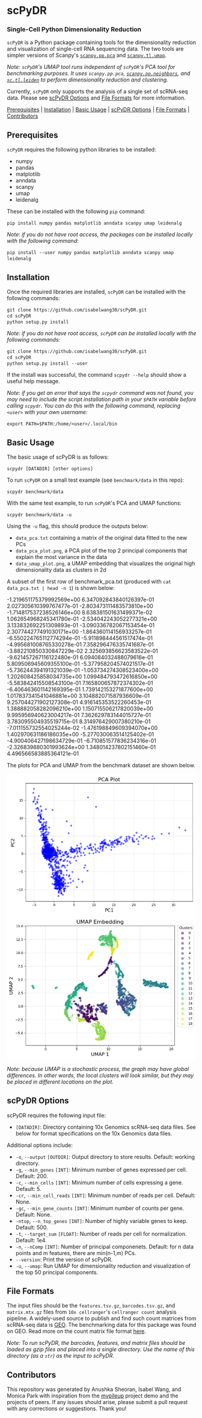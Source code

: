 # scPyDR
### Single-Cell Python Dimensionality Reduction
`scPyDR` is a Python package containing tools for the dimensionality reduction and visualization of single-cell RNA sequencing data. The two tools are simpler versions of Scanpy's [`scanpy.pp.pca`](https://scanpy.readthedocs.io/en/stable/generated/scanpy.pp.pca.html) and [`scanpy.tl.umap`](https://scanpy.readthedocs.io/en/stable/generated/scanpy.tl.umap.html).

*Note: `scPyDR`'s UMAP tool runs independent of `scPyDR`'s PCA tool for benchmarking purposes. It uses `scanpy.pp.pca`, [`scanpy.pp.neighbors`](https://scanpy.readthedocs.io/en/stable/api/generated/scanpy.pp.neighbors.html), and [`sc.tl.leiden`](https://scanpy.readthedocs.io/en/stable/generated/scanpy.tl.leiden.html) to perform dimensionality reduction and clustering.*

Currently, `scPyDR` only supports the analysis of a single set of scRNA-seq data. Please see [scPyDR Options](#Options) and [File Formats](#Formats) for more information.

[Prerequisites](#Prerequisites) | [Installation](#Installation) | [Basic Usage](#Usage) | [scPyDR Options](#Options) | [File Formats](#Formats) | 
[Contributors](#Contributors)

## Prerequisites<a name="Prerequisites"></a>
`scPyDR` requires the following python libraries to be installed:
* numpy
* pandas
* matplotlib
* anndata
* scanpy
* umap
* leidenalg

These can be installed with the following `pip` command:
```
pip install numpy pandas matplotlib anndata scanpy umap leidenalg
```

*Note: if you do not have root access, the packages can be installed locally with the following command:*
```
pip install --user numpy pandas matplotlib anndata scanpy umap leidenalg
```

## Installation<a name="Installation"></a>
Once the required libraries are installed, `scPyDR` can be installed with the following commands:
```
git clone https://github.com/isabelwang30/scPyDR.git
cd scPyDR
python setup.py install
```

*Note: if you do not have root access, `scPyDR` can be installed locally with the following commands:*
```
git clone https://github.com/isabelwang30/scPyDR.git
cd scPyDR
python setup.py install --user
```

If the install was successful, the command `scpydr --help` should show a useful help message.

*Note: if you get an error that says the `scpydr` command was not found, you may need to include the script installation path in your `$PATH` variable before calling `scpydr`. You can do this with the following command, replacing `<user>` with your own username:*
```
export PATH=$PATH:/home/<user>/.local/bin
```

## Basic Usage<a name="Usage"></a>
The basic usage of scPyDR is as follows:
```
scpydr [DATADIR] [other options]
```

To run `scPyDR` on a small test example (see `benchmark/data` in this repo):
```
scpydr benchmark/data
```

With the same test example, to run `scPyDR`'s PCA and UMAP functions:
```
scpydr benchmark/data -u
```

Using the `-u` flag, this should produce the outputs below:
* `data_pca.txt` containing a matrix of the original data fitted to the new PCs
* `data_pca_plot.png`, a PCA plot of the top 2 principal components that explain the most variance in the data
* `data_umap_plot.png`, a UMAP embedding that visualizes the original high dimensionality data as clusters in 2d

A subset of the first row of benchmark_pca.txt (produced with `cat data_pca.txt | head -n 1`) is shown below:

-1.219651175379992569e+00       6.347092843840126397e-01        2.027305610399767477e-01        -2.803473111483573810e+00     -1.714817537238526146e+00       8.638381501631499371e-02        1.062654968245341780e-01        -2.534042243052277321e+00     3.133832692251309893e-01        -3.090336782067153454e-01       2.307744277491030171e+00        -1.864360114156933257e-01     -6.550224765112774294e-01       -5.911898444561517474e-01       -4.995681008765330278e-01    7.358296476335741687e-01 -3.882210850330847229e-02       2.325693856623583522e-01        -9.621457267116122480e-01    6.094084032488079616e-01 5.809506945609355100e-01        -5.377958204574021517e-01       -5.736244394191321039e-01    -1.053734274308523400e+00        1.202608425858034735e+00        1.099484793472616850e+00        -5.583842415508543100e-01     7.165800657872374302e-01        -6.406463601142169395e-01       1.739142153271877600e+00        1.017837341541046881e+00      3.104882071587936609e-01        9.257044271902127308e-01        4.916145353522260453e-01        1.388882058282096210e+00      1.150715506217820039e+00        9.995956940623004217e-01        7.362629783144015727e-01     3.783095504935519715e-01 8.314976429007380210e-01        -7.011155732554025244e-02       -1.476198849609394070e+00    1.402970631186186035e+00 -5.277030063514125402e-01       -4.900406427198634729e-01       -6.710851577836234316e-01    -2.326839880301993624e+00        1.348014237802151460e-01        4.496566583885364121e-01

The plots for PCA and UMAP from the benchmark dataset are shown below. 

<img src="data_pca_plot.png">
<img src="data_umap_plot.png">

*Note: because UMAP is a stochastic process, the graph may have global differences. In other words, the local clusters will look similar, but they may be placed in different locations on the plot.*

## scPyDR Options<a name="Options"></a>
scPyDR requires the following input file:
* `[DATADIR]`: Directory containing 10x Genomics scRNA-seq data files. See below for format specifications on the 10x Genomics data files.

Additional options include:
* `-o`, `--output` `[OUTDIR]`: Output directory to store results. Default: working directory.
* `-g`, `--min_genes` `[INT]`: Minimum number of genes expressed per cell. Default: 200.
* `-c`, `--min_cells` `[INT]`: Minimum number of cells expressing a gene. Default: 5.
* `-cr`, `--min_cell_reads` `[INT]`: Minimum number of reads per cell. Default: None.
* `-gc`, `--min_gene_counts` `[INT]`: Minimum number of counts per gene. Default: None.
* `-ntop`, `--n_top_genes` `[INT]`: Number of highly variable genes to keep. Default: 500.
* `-t`, `--target_sum` `[FLOAT]`: Number of reads per cell for normalization. Default: 1e4.
* `-n`, `--nComp` `[INT]`: Number of principal componenets. Default: for n data points and m features, there are min(n-1,m) PCs.
* `--version`: Print the version of scPyDR.
* `-u`, `--umap`: Run UMAP for dimensionality reduction and visualization of the top 50 principal components.

## File Formats<a name="Formats"></a>
The input files should be the `features.tsv.gz`, `barcodes.tsv.gz`, and `matrix.mtx.gz` files from `10x cellranger`'s `cellranger count` analysis pipeline. A widely-used source to publish and find such count matrices from scRNA-seq data is [GEO](https://www.ncbi.nlm.nih.gov/geo/). The benchmarking data for this package was found on GEO. Read more on the count matrix file format [here](https://www.10xgenomics.com/support/software/cell-ranger-arc/latest/analysis/feature-barcode-matrices). 

*Note: To run scPyDR, the barcodes, features, and matrix files should be loaded as gzip files and placed into a single directory. Use the name of this directory (as a `str`) as the input to scPyDR.*

## Contributors<a name="Contributors"></a>
This repository was generated by Anushka Sheoran, Isabel Wang, and Monica Park with inspiration from the [mypileup](https://github.com/gymreklab/cse185-demo-project#readme) project demo and the projects of peers. If any issues should arise, please submit a pull request with any corrections or suggestions. Thank you!
